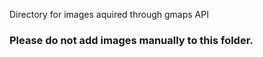 Directory for images aquired through gmaps API

### Please do not add images manually to this folder.
